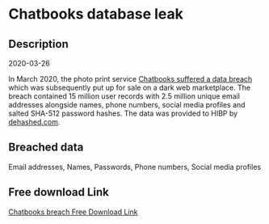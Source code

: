 # Chatbooks database leak

## Description

2020-03-26

In March 2020, the photo print service <a href="https://www.bleepingcomputer.com/news/security/chatbooks-discloses-data-breach-after-data-sold-on-dark-web/" target="_blank" rel="noopener">Chatbooks suffered a data breach</a> which was subsequently put up for sale on a dark web marketplace. The breach contained 15 million user records with 2.5 million unique email addresses alongside names, phone numbers, social media profiles and salted SHA-512 password hashes. The data was provided to HIBP by <a href="https://dehashed.com/" target="_blank" rel="noopener">dehashed.com</a>.

## Breached data

Email addresses, Names, Passwords, Phone numbers, Social media profiles

## Free download Link

[Chatbooks breach Free Download Link](https://link-to.net/1229997/750.5057811699007/dynamic/?r=aHR0cHM6Ly93d3cubWVkaWFmaXJlLmNvbS92aWV3L0d0NU9HdGJNSnN6bjNSdS9jaGF0Ym9va3MuY29tL2ZpbGU=)